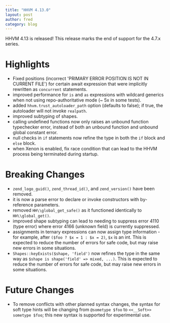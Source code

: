```yaml
---
title: "HHVM 4.13.0"
layout: post
author: fred
category: blog
---
```


HHVM 4.13 is released! This release marks the end of support for the 4.7.x
series.

# Highlights

- Fixed positions (incorrect 'PRIMARY ERROR POSITION IS NOT IN CURRENT FILE')
  for certain await expression that were implicitly rewritten as `concurrent`
  statements.
- improved performance for `is` and `as` expressions with wildcard generics
  when not using repo-authoritative mode (~ 5x in some tests).
- added `hhvm.trust_autoloader_path` option (defaults to false); if true, the
  autoloader will not invoke `realpath`.
- improved subtyping of shapes.
- calling undefined functions now only raises an unbound function typechecker
  error, instead of both an unbound function and unbound global constant error.
- null checks in `if` statements now refine the type in both the `if` block and
  `else` block.
- when Xenon is enabled, fix race condition that can lead to the HHVM process
  being terminated during startup.

# Breaking Changes

- `zend_logo_guid()`, `zend_thread_id()`, and `zend_version()` have been
  removed.
- it is now a parse error to declare or invoke constructors with by-reference
  parameters.
- removed `HH\\global_get_safe()` as it functioned identically to
  `HH\\global_get()`.
- improved shape subtyping can lead to needing to suppress error 4110 (type
  error) where error 4166 (unknown field) is currently suppressed.
- assignments in ternary expressions can now assign type information - for
  example, after `($foo ? $x = 1 : $x = 2)`, `$x` is an int. This is expected
  to reduce the number of errors for safe code, but may raise new errors in
  some situations.
- `Shapes::keyExists($shape, 'field')` now refines the type in the same way as
  `$shape is shape('field' => mixed, ...)`. This is expected to reduce the
  number of errors for safe code, but may raise new errors in some situations.

# Future Changes

- To remove conflicts with other planned syntax changes, the syntax for soft
  type hints will be changing from `@sometype $foo` to
  `<<__Soft>> sometype $foo`; this new syntax is supported for experimental use.
